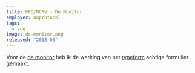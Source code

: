 ```yaml
---
title: KRO/NCRV - De Monitor
employer: noprotocol
tags:
  - vue
image: de-monitor.png
released: "2018-03"
---
```


Voor de [de monitor](https://demonitor.kro-ncrv.nl/deel-jouw-verhaal) heb ik de werking van het [typeform](https://www.typeform.com/) achtige formulier gemaakt.
